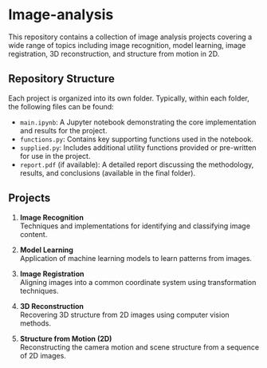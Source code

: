 # Image-analysis

This repository contains a collection of image analysis projects covering a wide range of topics including image recognition, model learning, image registration, 3D reconstruction, and structure from motion in 2D.

## Repository Structure

Each project is organized into its own folder. Typically, within each folder, the following files can be found:

- `main.ipynb`: A Jupyter notebook demonstrating the core implementation and results for the project.
- `functions.py`: Contains key supporting functions used in the notebook.
- `supplied.py`: Includes additional utility functions provided or pre-written for use in the project.
- `report.pdf` (if available): A detailed report discussing the methodology, results, and conclusions (available in the final folder).

## Projects

1. **Image Recognition**  
   Techniques and implementations for identifying and classifying image content.

2. **Model Learning**  
   Application of machine learning models to learn patterns from images.

3. **Image Registration**  
   Aligning images into a common coordinate system using transformation techniques.

4. **3D Reconstruction**  
   Recovering 3D structure from 2D images using computer vision methods.

5. **Structure from Motion (2D)**  
   Reconstructing the camera motion and scene structure from a sequence of 2D images.
